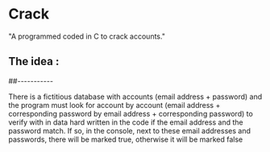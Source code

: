 # Crack

"A programmed coded in C to crack accounts."

## The idea :
##-----------

There is a fictitious database with accounts (email address + password) and the program must look for account by account (email address + corresponding password by email address + corresponding password) to verify with in data hard written in the code if the email address and the password match. If so, in the console, next to these email addresses and passwords, there will be marked true, otherwise it will be marked false
